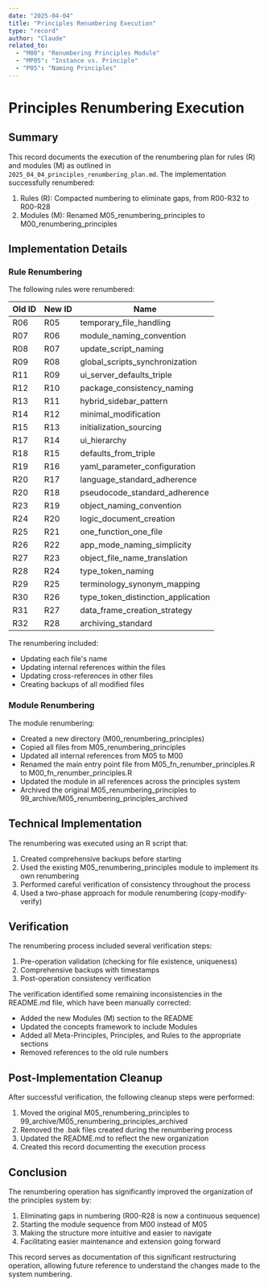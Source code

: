 ```yaml
---
date: "2025-04-04"
title: "Principles Renumbering Execution"
type: "record"
author: "Claude"
related_to:
  - "M00": "Renumbering Principles Module"
  - "MP05": "Instance vs. Principle"
  - "P05": "Naming Principles"
---
```


# Principles Renumbering Execution

## Summary

This record documents the execution of the renumbering plan for rules (R) and modules (M) as outlined in `2025_04_04_principles_renumbering_plan.md`. The implementation successfully renumbered:

1. Rules (R): Compacted numbering to eliminate gaps, from R00-R32 to R00-R28
2. Modules (M): Renamed M05_renumbering_principles to M00_renumbering_principles

## Implementation Details

### Rule Renumbering

The following rules were renumbered:

| Old ID | New ID | Name |
|--------|--------|------|
| R06 | R05 | temporary_file_handling |
| R07 | R06 | module_naming_convention |
| R08 | R07 | update_script_naming |
| R09 | R08 | global_scripts_synchronization |
| R11 | R09 | ui_server_defaults_triple |
| R12 | R10 | package_consistency_naming |
| R13 | R11 | hybrid_sidebar_pattern |
| R14 | R12 | minimal_modification |
| R15 | R13 | initialization_sourcing |
| R17 | R14 | ui_hierarchy |
| R18 | R15 | defaults_from_triple |
| R19 | R16 | yaml_parameter_configuration |
| R20 | R17 | language_standard_adherence |
| R20 | R18 | pseudocode_standard_adherence |
| R23 | R19 | object_naming_convention |
| R24 | R20 | logic_document_creation |
| R25 | R21 | one_function_one_file |
| R26 | R22 | app_mode_naming_simplicity |
| R27 | R23 | object_file_name_translation |
| R28 | R24 | type_token_naming |
| R29 | R25 | terminology_synonym_mapping |
| R30 | R26 | type_token_distinction_application |
| R31 | R27 | data_frame_creation_strategy |
| R32 | R28 | archiving_standard |

The renumbering included:
- Updating each file's name
- Updating internal references within the files
- Updating cross-references in other files
- Creating backups of all modified files

### Module Renumbering

The module renumbering:
- Created a new directory (M00_renumbering_principles)
- Copied all files from M05_renumbering_principles
- Updated all internal references from M05 to M00
- Renamed the main entry point file from M05_fn_renumber_principles.R to M00_fn_renumber_principles.R
- Updated the module in all references across the principles system
- Archived the original M05_renumbering_principles to 99_archive/M05_renumbering_principles_archived

## Technical Implementation

The renumbering was executed using an R script that:
1. Created comprehensive backups before starting
2. Used the existing M05_renumbering_principles module to implement its own renumbering
3. Performed careful verification of consistency throughout the process
4. Used a two-phase approach for module renumbering (copy-modify-verify)

## Verification

The renumbering process included several verification steps:
1. Pre-operation validation (checking for file existence, uniqueness)
2. Comprehensive backups with timestamps
3. Post-operation consistency verification

The verification identified some remaining inconsistencies in the README.md file, which have been manually corrected:
- Added the new Modules (M) section to the README
- Updated the concepts framework to include Modules
- Added all Meta-Principles, Principles, and Rules to the appropriate sections
- Removed references to the old rule numbers

## Post-Implementation Cleanup

After successful verification, the following cleanup steps were performed:
1. Moved the original M05_renumbering_principles to 99_archive/M05_renumbering_principles_archived
2. Removed the .bak files created during the renumbering process
3. Updated the README.md to reflect the new organization
4. Created this record documenting the execution process

## Conclusion

The renumbering operation has significantly improved the organization of the principles system by:
1. Eliminating gaps in numbering (R00-R28 is now a continuous sequence)
2. Starting the module sequence from M00 instead of M05
3. Making the structure more intuitive and easier to navigate
4. Facilitating easier maintenance and extension going forward

This record serves as documentation of this significant restructuring operation, allowing future reference to understand the changes made to the system numbering.